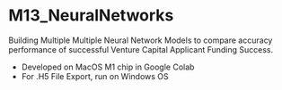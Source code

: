 # M13_NeuralNetworks
Building Multiple Multiple Neural Network Models to compare accuracy performance of successful Venture Capital Applicant Funding Success.
* Developed on MacOS M1 chip in Google Colab
* For .H5 File Export, run on Windows OS 

